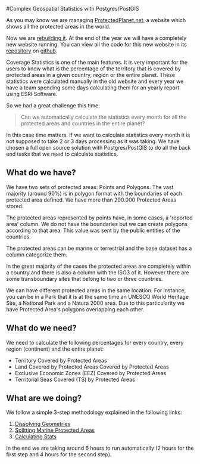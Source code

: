 #Complex Geospatial Statistics with Postgres/PostGIS

As you may know we are managing [ProtectedPlanet.net](http://www.protectedplanet.net), a website which shows all the protected areas in the world.

Now we are [rebuilding it](http://alpha.protectedplanet.net). At the end of the year we will have a completely new website running. You can view all the code for this new website in its [repository](https://github.com/unepwcmc/ProtectedPlanet) on [github](https://github.com).

Coverage Statistics is one of the main features. It is very important for the users to know what is the percentage of the territory that is covered by protected areas in a given country, region or the entire planet. These statistics were calculated manually in the old website and every year we have a team spending some days calculating them for an yearly report using ESRI Software.

So we had a great challenge this time:

> Can we automatically calculate the statistics every month for all the protected areas and countries in the entire planet?

In this case time matters. If we want to calculate statistics every month it is not supposed to take 2 or 3 days processing as it was taking. We have chosen a full open source solution with Postgres/PostGIS to do all the back end tasks that we need to calculate statistics.

## What do we have?

We have two sets of protected areas: Points and Polygons. The vast majority (around 90%) is in polygon format with the boundaries of each protected area defined. We have more than 200.000 Protected Areas stored.

The protected areas represented by points have, in some cases, a 'reported area' column. We do not have the boundaries but we can create polygons according to that area. This value was sent by the public entities of the countries.

The protected areas can be marine or terrestrial and the base dataset has a column categorize them.

In the great majority of the cases the protected areas are completely within a country and there is also a column with the ISO3 of it. However there are some transboundary sites that belong to two or three countries.

We can have different protected areas in the same location. For instance, you can be in a Park that it is at the same time an UNESCO World Heritage Site, a National Park and a Natura 2000 area. Due to this particularity we have Protected Area's polygons overlapping each other.

## What do we need?

We need to calculate the following percentages for every country, every region (continent) and the entire planet:

* Territory Covered by Protected Areas
* Land Covered by Protected Areas Covered by Protected Areas
* Exclusive Economic Zones (EEZ) Covered by Protected Areas
* Territorial Seas Covered (TS) by Protected Areas

## What are we doing?

We follow a simple 3-step methodology explained in the following links:

1. [Dissolving Geometries](dissolving_geometries.md)
2. [Splitting Marine Protected Areas](marine_intersection.md)
3. [Calculating Stats](stats_calculator.md)

In the end we are taking around 6 hours to run automatically (2 hours for the first step and 4 hours for the second step).